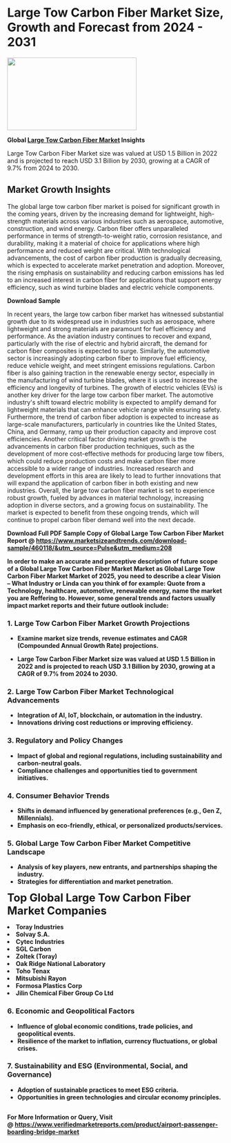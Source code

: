 <H1>Large Tow Carbon Fiber Market Size, Growth and Forecast from 2024 - 2031</H1><img class="aligncenter size-medium wp-image-584254" src="https://thirdeyenews.in/wp-content/uploads/2024/09/Global-Market-Research-300x168.jpeg" alt="" width="300" height="168" /><p><strong>Global&nbsp;<a href="https://www.marketsizeandtrends.com/download-sample/460118/&amp;utm_source=Pulse&amp;utm_medium=208">Large Tow Carbon Fiber Market</a> Insights</strong></p><p>Large Tow Carbon Fiber Market size was valued at USD 1.5 Billion in 2022 and is projected to reach USD 3.1 Billion by 2030, growing at a CAGR of 9.7% from 2024 to 2030.</p><p><h2>Market Growth Insights</h2> <p>The global large tow carbon fiber market is poised for significant growth in the coming years, driven by the increasing demand for lightweight, high-strength materials across various industries such as aerospace, automotive, construction, and wind energy. Carbon fiber offers unparalleled performance in terms of strength-to-weight ratio, corrosion resistance, and durability, making it a material of choice for applications where high performance and reduced weight are critical. With technological advancements, the cost of carbon fiber production is gradually decreasing, which is expected to accelerate market penetration and adoption. Moreover, the rising emphasis on sustainability and reducing carbon emissions has led to an increased interest in carbon fiber for applications that support energy efficiency, such as wind turbine blades and electric vehicle components.</p> <p><strong>Download Sample</strong></p> <p>In recent years, the large tow carbon fiber market has witnessed substantial growth due to its widespread use in industries such as aerospace, where lightweight and strong materials are paramount for fuel efficiency and performance. As the aviation industry continues to recover and expand, particularly with the rise of electric and hybrid aircraft, the demand for carbon fiber composites is expected to surge. Similarly, the automotive sector is increasingly adopting carbon fiber to improve fuel efficiency, reduce vehicle weight, and meet stringent emissions regulations. Carbon fiber is also gaining traction in the renewable energy sector, especially in the manufacturing of wind turbine blades, where it is used to increase the efficiency and longevity of turbines. The growth of electric vehicles (EVs) is another key driver for the large tow carbon fiber market. The automotive industry's shift toward electric mobility is expected to amplify demand for lightweight materials that can enhance vehicle range while ensuring safety. Furthermore, the trend of carbon fiber adoption is expected to increase as large-scale manufacturers, particularly in countries like the United States, China, and Germany, ramp up their production capacity and improve cost efficiencies. Another critical factor driving market growth is the advancements in carbon fiber production techniques, such as the development of more cost-effective methods for producing large tow fibers, which could reduce production costs and make carbon fiber more accessible to a wider range of industries. Increased research and development efforts in this area are likely to lead to further innovations that will expand the application of carbon fiber in both existing and new industries. Overall, the large tow carbon fiber market is set to experience robust growth, fueled by advances in material technology, increasing adoption in diverse sectors, and a growing focus on sustainability. The market is expected to benefit from these ongoing trends, which will continue to propel carbon fiber demand well into the next decade.</p> <p><strong></p><p><span class=""><strong>Download Full PDF Sample Copy of Global Large Tow Carbon Fiber Market Report</strong> @ <a href="https://www.marketsizeandtrends.com/download-sample/460118/&amp;utm_source=Pulse&amp;utm_medium=208" target="_blank">https://www.marketsizeandtrends.com/download-sample/460118/&amp;utm_source=Pulse&amp;utm_medium=208</a></span></p><p>In order to make an accurate and perceptive description of future scope of a Global&nbsp;Large Tow Carbon Fiber Market Market as Global&nbsp;Large Tow Carbon Fiber Market Market of 2025, you need to describe a clear Vision &ndash; What Industry or Linda can you think of for example: Quote from a Technology, healthcare, automotive, renewable energy, name the market you are Reffering to. However, some general trends and factors usually impact market reports and their future outlook include:</p><h3>1.&nbsp;<strong>Large Tow Carbon Fiber Market Growth Projections</strong></h3><ul><li>Examine market size trends, revenue estimates and CAGR (Compounded Annual Growth Rate) projections.</li><li><p>Large Tow Carbon Fiber Market size was valued at USD 1.5 Billion in 2022 and is projected to reach USD 3.1 Billion by 2030, growing at a CAGR of 9.7% from 2024 to 2030.</p></li></ul><h3>2.&nbsp;<strong>Large Tow Carbon Fiber Market Technological Advancements</strong></h3><ul><li>Integration of AI, IoT, blockchain, or automation in the industry.</li><li>Innovations driving cost reductions or improving efficiency.</li></ul><h3>3.&nbsp;<strong>Regulatory and Policy Changes</strong></h3><ul><li>Impact of global and regional regulations, including sustainability and carbon-neutral goals.</li><li>Compliance challenges and opportunities tied to government initiatives.</li></ul><h3>4.&nbsp;<strong>Consumer Behavior Trends</strong></h3><ul><li>Shifts in demand influenced by generational preferences (e.g., Gen Z, Millennials).</li><li>Emphasis on eco-friendly, ethical, or personalized products/services.</li></ul><h3>5.&nbsp;<strong>Global Large Tow Carbon Fiber Market Competitive Landscape</strong></h3><ul><li>Analysis of key players, new entrants, and partnerships shaping the industry.</li><li>Strategies for differentiation and market penetration.</li></ul><p data-pm-slice="1 1 []"><span style="color: inherit; font-family: inherit; font-size: 25px;">Top Global Large Tow Carbon Fiber Market Companies</span></p><div class="" data-test-id=""><p><li>Toray Industries</li><li> Solvay S.A.</li><li> Cytec Industries</li><li> SGL Carbon</li><li> Zoltek (Toray)</li><li> Oak Ridge National Laboratory</li><li> Toho Tenax</li><li> Mitsubishi Rayon</li><li> Formosa Plastics Corp</li><li> Jilin Chemical Fiber Group Co Ltd</li></p></div><h3>6.&nbsp;<strong>Economic and Geopolitical Factors</strong></h3><ul><li>Influence of global economic conditions, trade policies, and geopolitical events.</li><li>Resilience of the market to inflation, currency fluctuations, or global crises.</li></ul><h3>7.&nbsp;<strong>Sustainability and ESG (Environmental, Social, and Governance)</strong></h3><ul><li>Adoption of sustainable practices to meet ESG criteria.</li><li>Opportunities in green technologies and circular economy principles.</li></ul><h2><strong style="font-size: 14px;">For More Information or Query, Visit @&nbsp;</strong><a style="background-color: #ffffff; font-size: 14px;" href="https://www.marketsizeandtrends.com/report/large-tow-carbon-fiber-market/" target="_blank">https://www.verifiedmarketreports.com/product/airport-passenger-boarding-bridge-market</a></h2>
